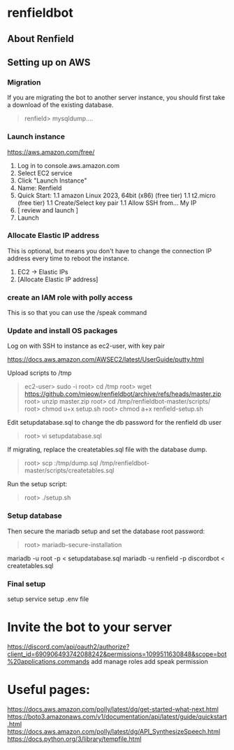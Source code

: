 # renfieldbot

## About Renfield


## Setting up on AWS

### Migration

If you are migrating the bot to another server instance, you should first take a download of the existing database.

> renfield> mysqldump....


### Launch instance

https://aws.amazon.com/free/

1. Log in to console.aws.amazon.com
1. Select EC2 service
1. Click "Launch Instance"
1. Name: Renfield
1. Quick Start:
1.1 amazon Linux 2023, 64bit (x86) (free tier)
1.1 t2.micro (free tier)
1.1 Create/Select key pair
1.1 Allow SSH from... My IP
1. [ review and launch ]
1. Launch

### Allocate Elastic IP address

This is optional, but means you don't have to change the connection IP address every time to reboot the instance.

1. EC2 -> Elastic IPs
1. [Allocate Elastic IP address]

### create an IAM role with polly access

This is so that you can use the /speak command

### Update and install OS packages

Log on with SSH to instance as ec2-user, with key pair

https://docs.aws.amazon.com/AWSEC2/latest/UserGuide/putty.html


Upload scripts to /tmp

> ec2-user> sudo -i
> root> cd /tmp
> root> wget https://github.com/mieow/renfieldbot/archive/refs/heads/master.zip
> root> unzip master.zip
> root> cd /tmp/renfieldbot-master/scripts/
> root> chmod u+x setup.sh
> root> chmod a+x renfield-setup.sh

Edit setupdatabase.sql to change the db password for the renfield db user

> root> vi setupdatabase.sql

If migrating, replace the createtables.sql file with the database dump.

> root> scp <old>:/tmp/dump.sql /tmp/renfieldbot-master/scripts/createtables.sql

Run the setup script:

> root> ./setup.sh

### Setup database

Then secure the mariadb setup and set the database root password:

> root> mariadb-secure-installation

mariadb -u root -p < setupdatabase.sql
mariadb -u renfield -p discordbot < createtables.sql


### Final setup

setup service
setup .env file


# Invite the bot to your server

https://discord.com/api/oauth2/authorize?client_id=690906493742088242&permissions=1099511630848&scope=bot%20applications.commands
add manage roles
add speak permission

# Useful pages:

https://docs.aws.amazon.com/polly/latest/dg/get-started-what-next.html
https://boto3.amazonaws.com/v1/documentation/api/latest/guide/quickstart.html
https://docs.aws.amazon.com/polly/latest/dg/API_SynthesizeSpeech.html
https://docs.python.org/3/library/tempfile.html

